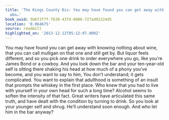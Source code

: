 ```yaml
---
title: 'The Kings County Dis: You may have found you can get away with knowing nothing
  abo…'
book_uuid: 5b6f3f7f-7630-43fd-8086-727ad92124d5
location: '0.064675'
source: readmill
highlighted_on: '2013-12-12T05:12:07.000Z'
---
```


You may have found you can get away with knowing nothing about wine, that you can call mulligan on that one and still get by. But liquor feels different, and so you pick one drink to order everywhere you go, like you’re James Bond or a cowboy. And you look down the bar and your ten-year-old self is sitting there shaking his head at how much of a phony you’ve become, and you want to say to him, You don’t understand; it gets complicated. You want to explain that adulthood is something of an insult that prompts the whiskey in the first place. Who knew that you had to live with yourself in your own head for such a long time? Alcohol seems to soften the intensity of that fact. Great writers have articulated this same truth, and have dealt with the condition by turning to drink. So you look at your younger self and shrug. He’ll understand soon enough. And who let him in the bar anyway?